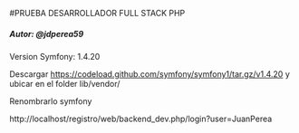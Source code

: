 #PRUEBA DESARROLLADOR FULL STACK PHP

##### Autor: @jdperea59

Version Symfony: 1.4.20

Descargar https://codeload.github.com/symfony/symfony1/tar.gz/v1.4.20 y ubicar en el folder lib/vendor/

Renombrarlo symfony



http://localhost/registro/web/backend_dev.php/login?user=JuanPerea